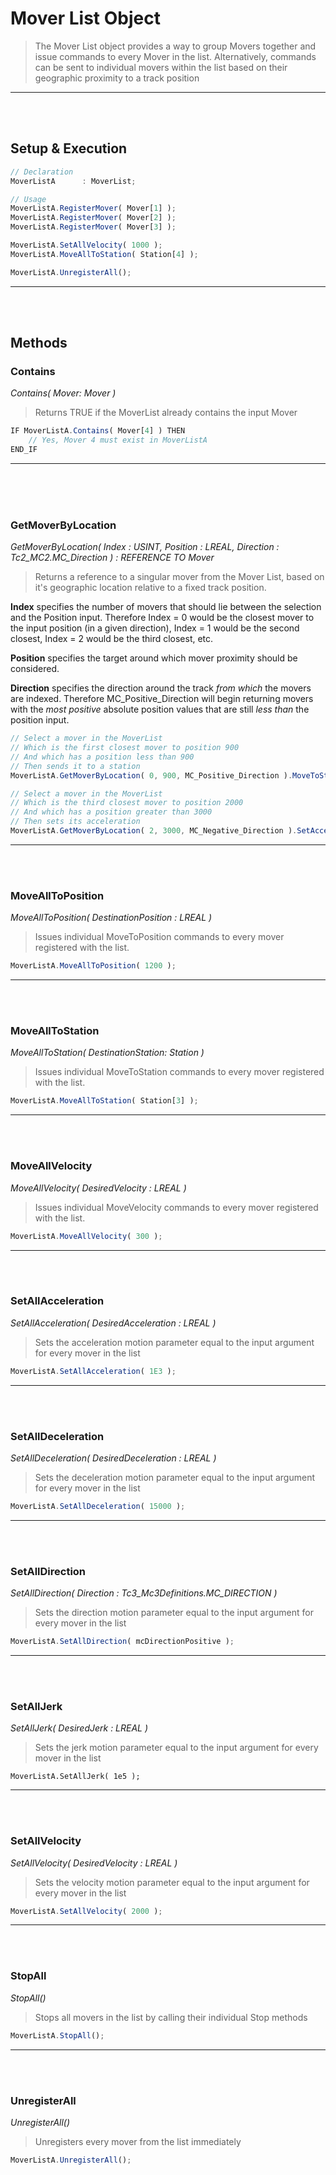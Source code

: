 
# Mover List Object

> The Mover List object provides a way to group Movers together and issue commands to every Mover in the list. Alternatively, commands can be sent to individual movers within the list based on their geographic proximity to a track position

---
<br>
<br>

## Setup & Execution

```javascript
// Declaration
MoverListA		: MoverList;
```

```javascript
// Usage
MoverListA.RegisterMover( Mover[1] );
MoverListA.RegisterMover( Mover[2] );
MoverListA.RegisterMover( Mover[3] );

MoverListA.SetAllVelocity( 1000 );
MoverListA.MoveAllToStation( Station[4] );

MoverListA.UnregisterAll();
```

---
<br>
<br>

## Methods

### Contains

*Contains( Mover: Mover )*

> Returns TRUE if the MoverList already contains the input Mover

```javascript
IF MoverListA.Contains( Mover[4] ) THEN
	// Yes, Mover 4 must exist in MoverListA
END_IF
```

---
<br>
<br>
<br>

### GetMoverByLocation

*GetMoverByLocation( Index : USINT, Position : LREAL, Direction : Tc2_MC2.MC_Direction ) : REFERENCE TO Mover*

> Returns a reference to a singular mover from the Mover List, based on it's geographic location relative to a fixed track position.

**Index** specifies the number of movers that should lie between the selection and the Position input. Therefore Index = 0 would be the closest mover to the input position (in a given direction), Index = 1 would be the second closest, Index = 2 would be the third closest, etc.

**Position** specifies the target around which mover proximity should be considered.

**Direction** specifies the direction around the track *from which* the movers are indexed. Therefore MC_Positive_Direction will begin returning movers with the *most positive* absolute position values that are still *less than* the position input.

```javascript
// Select a mover in the MoverList
// Which is the first closest mover to position 900
// And which has a position less than 900
// Then sends it to a station
MoverListA.GetMoverByLocation( 0, 900, MC_Positive_Direction ).MoveToStation( Station[3] );

// Select a mover in the MoverList
// Which is the third closest mover to position 2000
// And which has a position greater than 3000
// Then sets its acceleration
MoverListA.GetMoverByLocation( 2, 3000, MC_Negative_Direction ).SetAcceleration( 1E4 );

```

---
<br>
<br>

### MoveAllToPosition

*MoveAllToPosition( DestinationPosition : LREAL )*

> Issues individual MoveToPosition commands to every mover registered with the list.

```javascript
MoverListA.MoveAllToPosition( 1200 );
```

---
<br>
<br>

### MoveAllToStation

*MoveAllToStation( DestinationStation: Station )*

> Issues individual MoveToStation commands to every mover registered with the list.

```javascript
MoverListA.MoveAllToStation( Station[3] );
```

---
<br>
<br>

### MoveAllVelocity

*MoveAllVelocity( DesiredVelocity : LREAL )*

> Issues individual MoveVelocity commands to every mover registered with the list.

```javascript
MoverListA.MoveAllVelocity( 300 );
```

---
<br>
<br>

### SetAllAcceleration

*SetAllAcceleration( DesiredAcceleration : LREAL )*

> Sets the acceleration motion parameter equal to the input argument for every mover in the list

```javascript
MoverListA.SetAllAcceleration( 1E3 );
```

---
<br>
<br>

### SetAllDeceleration

*SetAllDeceleration( DesiredDeceleration : LREAL )*

> Sets the deceleration motion parameter equal to the input argument for every mover in the list

```javascript
MoverListA.SetAllDeceleration( 15000 );
```

---
<br>
<br>

### SetAllDirection

*SetAllDirection( Direction : Tc3_Mc3Definitions.MC_DIRECTION )*

> Sets the direction motion parameter equal to the input argument for every mover in the list

```javascript
MoverListA.SetAllDirection( mcDirectionPositive );
```

---
<br>
<br>

### SetAllJerk

*SetAllJerk( DesiredJerk : LREAL )*

> Sets the jerk motion parameter equal to the input argument for every mover in the list

```javascipt
MoverListA.SetAllJerk( 1e5 );
```

---
<br>
<br>

### SetAllVelocity

*SetAllVelocity( DesiredVelocity : LREAL )*

> Sets the velocity motion parameter equal to the input argument for every mover in the list

```javascript
MoverListA.SetAllVelocity( 2000 );
```

---
<br>
<br>

### StopAll

*StopAll()*

> Stops all movers in the list by calling their individual Stop methods

```javascript
MoverListA.StopAll();
```

---
<br>
<br>

### UnregisterAll

*UnregisterAll()*

> Unregisters every mover from the list immediately

```javascript
MoverListA.UnregisterAll();
```
